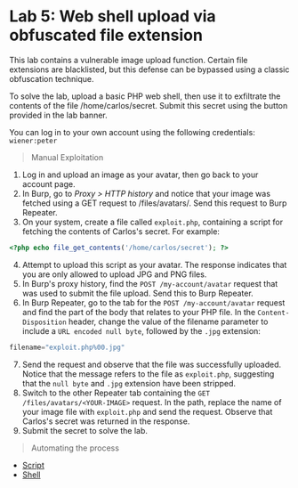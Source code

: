 # Lab 5: Web shell upload via obfuscated file extension
This lab contains a vulnerable image upload function. Certain file extensions are blacklisted, but this defense can be bypassed using a classic obfuscation technique.

To solve the lab, upload a basic PHP web shell, then use it to exfiltrate the contents of the file /home/carlos/secret. Submit this secret using the button provided in the lab banner.

You can log in to your own account using the following credentials: `wiener:peter`

> Manual Exploitation
1. Log in and upload an image as your avatar, then go back to your account page.
2. In Burp, go to *Proxy > HTTP history* and notice that your image was fetched using a GET request to /files/avatars/<YOUR-IMAGE>. Send this request to Burp Repeater.
3. On your system, create a file called `exploit.php`, containing a script for fetching the contents of Carlos's secret. For example:
```php
<?php echo file_get_contents('/home/carlos/secret'); ?>
```
4. Attempt to upload this script as your avatar. The response indicates that you are only allowed to upload JPG and PNG files.
5. In Burp's proxy history, find the `POST /my-account/avatar` request that was used to submit the file upload. Send this to Burp Repeater.
6. In Burp Repeater, go to the tab for the `POST /my-account/avatar` request and find the part of the body that relates to your PHP file. In the `Content-Disposition` header, change the value of the filename parameter to include a `URL encoded null byte`, followed by the `.jpg` extension:
```php
filename="exploit.php%00.jpg"
```
7. Send the request and observe that the file was successfully uploaded. Notice that the message refers to the file as `exploit.php`, suggesting that the `null byte` and `.jpg` extension have been stripped.
8. Switch to the other Repeater tab containing the `GET /files/avatars/<YOUR-IMAGE>` request. In the path, replace the name of your image file with `exploit.php` and send the request. Observe that Carlos's secret was returned in the response.
9. Submit the secret to solve the lab.

> Automating the process
- [Script]()
- [Shell]()

